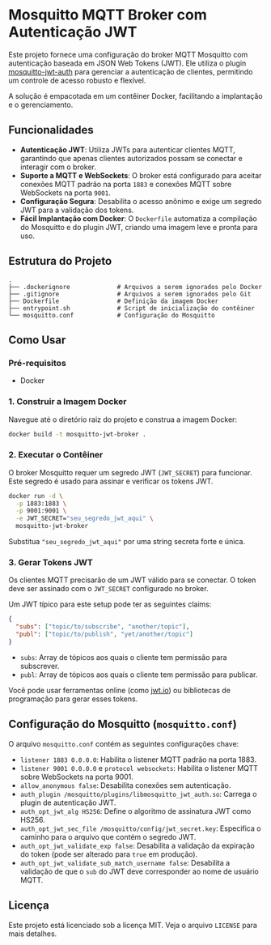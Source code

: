 # Mosquitto MQTT Broker com Autenticação JWT

Este projeto fornece uma configuração do broker MQTT Mosquitto com autenticação baseada em JSON Web Tokens (JWT). Ele utiliza o plugin [mosquitto-jwt-auth](https://github.com/wiomoc/mosquitto-jwt-auth) para gerenciar a autenticação de clientes, permitindo um controle de acesso robusto e flexível.

A solução é empacotada em um contêiner Docker, facilitando a implantação e o gerenciamento.

## Funcionalidades

- **Autenticação JWT**: Utiliza JWTs para autenticar clientes MQTT, garantindo que apenas clientes autorizados possam se conectar e interagir com o broker.
- **Suporte a MQTT e WebSockets**: O broker está configurado para aceitar conexões MQTT padrão na porta `1883` e conexões MQTT sobre WebSockets na porta `9001`.
- **Configuração Segura**: Desabilita o acesso anônimo e exige um segredo JWT para a validação dos tokens.
- **Fácil Implantação com Docker**: O `Dockerfile` automatiza a compilação do Mosquitto e do plugin JWT, criando uma imagem leve e pronta para uso.

## Estrutura do Projeto

```
.
├── .dockerignore             # Arquivos a serem ignorados pelo Docker
├── .gitignore                # Arquivos a serem ignorados pelo Git
├── Dockerfile                # Definição da imagem Docker
├── entrypoint.sh             # Script de inicialização do contêiner
└── mosquitto.conf            # Configuração do Mosquitto
```

## Como Usar

### Pré-requisitos

- Docker

### 1. Construir a Imagem Docker

Navegue até o diretório raiz do projeto e construa a imagem Docker:

```bash
docker build -t mosquitto-jwt-broker .
```

### 2. Executar o Contêiner

O broker Mosquitto requer um segredo JWT (`JWT_SECRET`) para funcionar. Este segredo é usado para assinar e verificar os tokens JWT.

```bash
docker run -d \
  -p 1883:1883 \
  -p 9001:9001 \
  -e JWT_SECRET="seu_segredo_jwt_aqui" \
  mosquitto-jwt-broker
```

Substitua `"seu_segredo_jwt_aqui"` por uma string secreta forte e única.

### 3. Gerar Tokens JWT

Os clientes MQTT precisarão de um JWT válido para se conectar. O token deve ser assinado com o `JWT_SECRET` configurado no broker.

Um JWT típico para este setup pode ter as seguintes claims:

```json
{
  "subs": ["topic/to/subscribe", "another/topic"],
  "publ": ["topic/to/publish", "yet/another/topic"]
}
```

- `subs`: Array de tópicos aos quais o cliente tem permissão para subscrever.
- `publ`: Array de tópicos aos quais o cliente tem permissão para publicar.

Você pode usar ferramentas online (como [jwt.io](https://jwt.io/)) ou bibliotecas de programação para gerar esses tokens.

## Configuração do Mosquitto (`mosquitto.conf`)

O arquivo `mosquitto.conf` contém as seguintes configurações chave:

- `listener 1883 0.0.0.0`: Habilita o listener MQTT padrão na porta 1883.
- `listener 9001 0.0.0.0` e `protocol websockets`: Habilita o listener MQTT sobre WebSockets na porta 9001.
- `allow_anonymous false`: Desabilita conexões sem autenticação.
- `auth_plugin /mosquitto/plugins/libmosquitto_jwt_auth.so`: Carrega o plugin de autenticação JWT.
- `auth_opt_jwt_alg HS256`: Define o algoritmo de assinatura JWT como HS256.
- `auth_opt_jwt_sec_file /mosquitto/config/jwt_secret.key`: Especifica o caminho para o arquivo que contém o segredo JWT.
- `auth_opt_jwt_validate_exp false`: Desabilita a validação da expiração do token (pode ser alterado para `true` em produção).
- `auth_opt_jwt_validate_sub_match_username false`: Desabilita a validação de que o `sub` do JWT deve corresponder ao nome de usuário MQTT.

## Licença

Este projeto está licenciado sob a licença MIT. Veja o arquivo `LICENSE` para mais detalhes.
